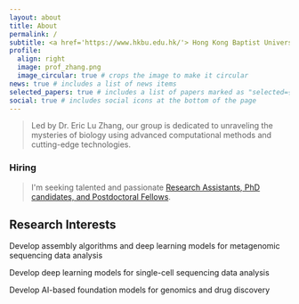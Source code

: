 ```yaml
---
layout: about
title: About
permalink: /
subtitle: <a href='https://www.hkbu.edu.hk/'> Hong Kong Baptist University</a> | <a href='https://www.comp.hkbu.edu.hk/~ericluzhang/'> Eric's Lab </a>
profile:
  align: right
  image: prof_zhang.png
  image_circular: true # crops the image to make it circular
news: true # includes a list of news items
selected_papers: true # includes a list of papers marked as "selected={true}"
social: true # includes social icons at the bottom of the page
---
```


> Led by Dr. Eric Lu Zhang, our group is dedicated to unraveling the mysteries of biology using advanced computational methods and cutting-edge technologies.

### Hiring 
> I'm seeking talented and passionate <a href='/openings'>Research Assistants, PhD candidates, and Postdoctoral Fellows</a>.

## Research Interests
Develop assembly algorithms and deep learning models for metagenomic sequencing data analysis

Develop deep learning models for single-cell sequencing data analysis

Develop AI-based foundation models for genomics and drug discovery